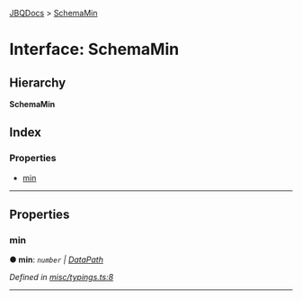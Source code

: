 [JBQDocs](../README.md) > [SchemaMin](../interfaces/schemamin.md)

# Interface: SchemaMin

## Hierarchy

**SchemaMin**

## Index

### Properties

* [min](schemamin.md#min)

---

## Properties

<a id="min"></a>

###  min

**● min**: *`number` \| [DataPath](datapath.md)*

*Defined in [misc/typings.ts:8](https://github.com/krnik/vjs-validator/blob/ac18222/src/misc/typings.ts#L8)*

___


